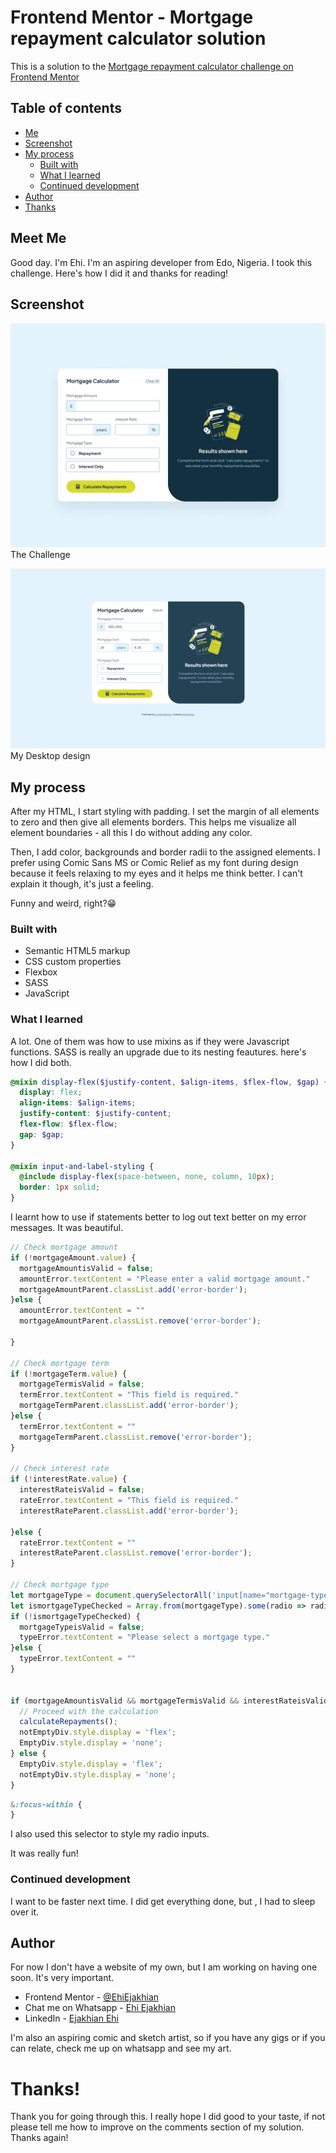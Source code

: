 # Frontend Mentor - Mortgage repayment calculator solution

This is a solution to the [Mortgage repayment calculator challenge on Frontend Mentor](https://www.frontendmentor.io/challenges/mortgage-repayment-calculator-Galx1LXK73)

## Table of contents
- [Me](#meet-me)
- [Screenshot](#screenshot)
- [My process](#my-process)
  - [Built with](#built-with)
  - [What I learned](#what-i-learned)
  - [Continued development](#continued-development)
- [Author](#author)
- [Thanks](#thanks)


## Meet Me
Good day. I'm Ehi. I'm an aspiring developer from Edo, Nigeria. I took this challenge. Here's how I did it and thanks for reading!

## Screenshot

![finished-desktop-design](./design/desktop-design-empty.jpg)The Challenge

![finished-desktop-design](./assets/images/project_design_images/127.0.0.1_5500_index.html.png)My Desktop design

## My process
After my HTML, I start styling with padding. I set the margin of all elements to zero and then give all elements borders. This helps me visualize all element boundaries - all this I do without adding any color.

Then, I add color, backgrounds and border radii to the assigned elements. I prefer using Comic Sans MS or Comic Relief as my font during design because it feels relaxing to my eyes and it helps me think better. I can't explain it though, it's just a feeling.

Funny and weird, right?😁

### Built with

- Semantic HTML5 markup
- CSS custom properties
- Flexbox
- SASS
- JavaScript


### What I learned

A lot. One of them was how to use mixins as if they were Javascript functions. SASS is really an upgrade due to its nesting feautures. here's how I did both.

```scss
@mixin display-flex($justify-content, $align-items, $flex-flow, $gap) {
  display: flex;
  align-items: $align-items;
  justify-content: $justify-content;
  flex-flow: $flex-flow;
  gap: $gap;
}

@mixin input-and-label-styling {
  @include display-flex(space-between, none, column, 10px);
  border: 1px solid;
}
```

I learnt how to use if statements better to log out text better on my error messages. It was beautiful.
```js
// Check mortgage amount
if (!mortgageAmount.value) {
  mortgageAmountisValid = false;
  amountError.textContent = "Please enter a valid mortgage amount."
  mortgageAmountParent.classList.add('error-border');
}else {
  amountError.textContent = ""
  mortgageAmountParent.classList.remove('error-border');

}

// Check mortgage term
if (!mortgageTerm.value) {
  mortgageTermisValid = false;
  termError.textContent = "This field is required."
  mortgageTermParent.classList.add('error-border');
}else {
  termError.textContent = ""
  mortgageTermParent.classList.remove('error-border');
}

// Check interest rate
if (!interestRate.value) {
  interestRateisValid = false;
  rateError.textContent = "This field is required."
  interestRateParent.classList.add('error-border');

}else {
  rateError.textContent = ""
  interestRateParent.classList.remove('error-border');
}

// Check mortgage type
let mortgageType = document.querySelectorAll('input[name="mortgage-type"]');
let ismortgageTypeChecked = Array.from(mortgageType).some(radio => radio.checked);
if (!ismortgageTypeChecked) {
  mortgageTypeisValid = false;
  typeError.textContent = "Please select a mortgage type."
}else {
  typeError.textContent = ""
}


if (mortgageAmountisValid && mortgageTermisValid && interestRateisValid && mortgageTypeisValid) {
  // Proceed with the calculation
  calculateRepayments();
  notEmptyDiv.style.display = 'flex';
  EmptyDiv.style.display = 'none';
} else {
  EmptyDiv.style.display = 'flex';
  notEmptyDiv.style.display = 'none';
}
```

```css
&:focus-within {
}
```
I also used this selector to style my radio inputs.

It was really fun!

### Continued development
I want to be faster next time. I did get everything done, but , I had to sleep over it.

## Author
For now I don't have a website of my own, but I am working on having one soon. It's very important.
- Frontend Mentor - [@EhiEjakhian](https://www.frontendmentor.io/profile/EhiEjakhian)
- Chat me on Whatsapp - [Ehi Ejakhian](https://wa.me/+2348142340182?text=Hello%20Ehi%20.%20I%20checked%20your%20mortgage%20calculator%20solution!)
- LinkedIn - [Ejakhian Ehi](https://ng.linkedin.com/in/ehi-ejakhian-2302a7318)

I'm also an aspiring comic and sketch artist, so if you have any gigs or if you can relate, check me up on whatsapp and see my art.

# Thanks!
Thank you for going through this. I really hope I did good to your taste, if not please tell me how to improve on the comments section of my solution. Thanks again!
